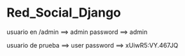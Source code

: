 # Red_Social_Django

usuario en /admin ==> admin
password ==> admin

usuario de prueba ==> user
password ==> xUiwR5:VY.467JQ
